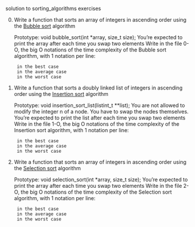solution to sorting_algorithms exercises


0. Write a function that sorts an array of integers in ascending order using the [Bubble sort](https://en.wikipedia.org/wiki/Bubble_sort) algorithm

	Prototype: void bubble_sort(int *array, size_t size);
	You’re expected to print the array after each time you swap two elements
	Write in the file 0-O, the big O notations of the time complexity of the Bubble sort algorithm, with 1 notation per line:

		in the best case
		in the average case
		in the worst case

1. Write a function that sorts a doubly linked list of integers in ascending order using the [Insertion sort](https://en.wikipedia.org/wiki/Insertion_sort) algorithm

	Prototype: void insertion_sort_list(listint_t **list);
	You are not allowed to modify the integer n of a node. You have to swap the nodes themselves.
	You’re expected to print the list after each time you swap two elements 	Write in the file 1-O, the big O notations of the time complexity of the Insertion sort algorithm, with 1 notation per line:

		in the best case
		in the average case
		in the worst case

2. Write a function that sorts an array of integers in ascending order using the [Selection sort](https://en.wikipedia.org/wiki/Selection_sort) algorithm

	Prototype: void selection_sort(int *array, size_t size);
	You’re expected to print the array after each time you swap two elements	Write in the file 2-O, the big O notations of the time complexity of the Selection sort algorithm, with 1 notation per line:

		in the best case
		in the average case
		in the worst case

